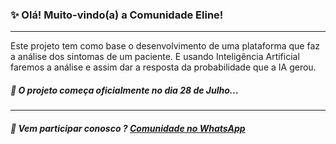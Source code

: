 ### ✨ Olá! Muito-vindo(a) a Comunidade Eline!

---

Este projeto tem como base o desenvolvimento de uma plataforma que faz a análise dos sintomas de um paciente. E usando Inteligência Artificial faremos a análise e assim dar a resposta da probabilidade que a IA gerou.

##### 🤖 O projeto começa oficialmente no dia 28 de Julho...

---

##### 🤖 Vem participar conosco ? [Comunidade no WhatsApp](https://chat.whatsapp.com/HwrVqEUfm4tEXGfUsmhFAq)
